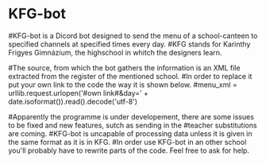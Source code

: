 # KFG-bot

#KFG-bot is a Dicord bot designed to send the menu of a school-canteen to specified channels at specified times every day.
#KFG stands for Karinthy Frigyes Gimnázium, the highschool in whitch the designers learn.

#The source, from which the bot gathers the information is an XML file extracted from the register of the mentioned school.
#In order to replace it put your own link to the code the way it is shown below.
#menu_xml = urllib.request.urlopen('#own link#&day=' + date.isoformat()).read().decode('utf-8')

#Apparently the programme is under developement, there are some issues to be fixed and new features, sutch as sending in the
#teacher substitutions are coming.
#KFG-bot is uncapable of processing data unless it is given in the same format as it is in KFG.
#In order use KFG-bot in an other school you'll probably have to rewrite parts of the code. Feel free to ask for help.
